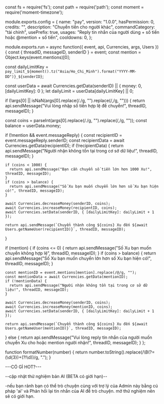 const fs = require('fs');
const path = require('path');
const moment = require('moment-timezone');

module.exports.config = {
  name: "pay",
  version: "1.0.0",
  hasPermission: 0,
  credits: "",
  description: "Chuyển tiền cho người khác",
  commandCategory: "tài chính",
  usePrefix: true,
  usages: "Reply tin nhắn của người dùng + số tiền hoặc @mention + số tiền",
  cooldowns: 0,
};

module.exports.run = async function({ event, api, Currencies, args, Users }) {
  const { threadID, messageID, senderID } = event;
  const mention = Object.keys(event.mentions)[0];

  const dailyLimitKey = `pay_limit_${moment().tz("Asia/Ho_Chi_Minh").format("YYYY-MM-DD")}_${senderID}`;
  
  const userData = await Currencies.getData(senderID) || { money: 0, [dailyLimitKey]: 0 };
  let dailyLimit = userData[dailyLimitKey] || 0;

  if (!args[0] || isNaN(args[0].replace(/\./g, "").replace(/,/g, ""))) {
    return api.sendMessage("Vui lòng nhập số tiền hợp lệ để chuyển!", threadID, messageID);
  }

  const coins = parseInt(args[0].replace(/\./g, "").replace(/,/g, ""));
  const balance = userData.money;

  if (!mention && event.messageReply) {
    const recipientID = event.messageReply.senderID;
    const recipientData = await Currencies.getData(recipientID);
    if (!recipientData) {
      return api.sendMessage("Người nhận không tồn tại trong cơ sở dữ liệu!", threadID, messageID);
    }

    if (coins < 1000) {
      return api.sendMessage("Bạn cần chuyển số tiền lớn hơn 1000 Xu!", threadID, messageID);
    }
    if (coins > balance) {
      return api.sendMessage("Số Xu bạn muốn chuyển lớn hơn số Xu bạn hiện có!", threadID, messageID);
    }

    await Currencies.decreaseMoney(senderID, coins);
    await Currencies.increaseMoney(recipientID, coins);
    await Currencies.setData(senderID, { [dailyLimitKey]: dailyLimit + 1 });

    return api.sendMessage(`Chuyển thành công ${coins} Xu đến ${await Users.getNameUser(recipientID)}`, threadID, messageID);
  }

  if (mention) {
    if (coins <= 0) {
      return api.sendMessage("Số Xu bạn muốn chuyển không hợp lệ", threadID, messageID);
    }
    if (coins > balance) {
      return api.sendMessage("Số Xu bạn muốn chuyển lớn hơn số Xu bạn hiện có!", threadID, messageID);
    }

    const mentionID = event.mentions[mention].replace(/@/g, "");
    const mentionData = await Currencies.getData(mentionID);
    if (!mentionData) {
      return api.sendMessage("Người nhận không tồn tại trong cơ sở dữ liệu!", threadID, messageID);
    }

    await Currencies.decreaseMoney(senderID, coins);
    await Currencies.increaseMoney(mentionID, coins);
    await Currencies.setData(senderID, { [dailyLimitKey]: dailyLimit + 1 });

    return api.sendMessage(`Chuyển thành công ${coins} Xu đến ${await Users.getNameUser(mentionID)}`, threadID, messageID);
  } else {
    return api.sendMessage("Vui lòng reply tin nhắn của người muốn chuyển Xu cho hoặc mention người nhận!", threadID, messageID);
  }
};

function formatNumber(number) {
  return number.toString().replace(/\B(?=(\d{3})+(?!\d))/g, ".");
}


---CÓ GÌ HOT?---

--cập nhật thử nghiệm bản AI (BETA có giới hạn)--

-nếu bạn rảnh bạn có thể trò chuyện cùng với trợ lý của Admin này bằng cú pháp 'ai' và Phản hồi lại tin nhắn của AI để trò chuyện. mở thử nghiệm nên sẽ có giới hạn.